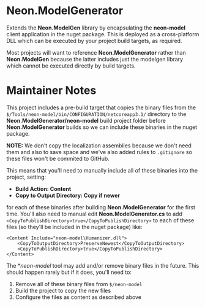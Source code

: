 ﻿Neon.ModelGenerator
===================

Extends the **Neon.ModelGen** library by encapsulating the **neon-model** client application in the nuget package.  This is deployed as a cross-platform DLL which can be executed by your project build targets, as required.

Most projects will want to reference **Neon.ModelGenerator** rather than **Neon.ModelGen** because the latter includes just the modelgen library which cannot be executed directly by build targets.


Maintainer Notes
================

This project includes a pre-build target that copies the binary files from the `$/Tools/neon-model/bin/CONFIGURATION/netcoreapp3.1/` directory to the **Neon.ModelGenerator/neon-model** build project folder before **Neon.ModelGenerator** builds so we can include these binaries in the nuget package.

**NOTE:** We don't copy the localization assemblies because we don't need them and also to save space and we've also added rules to `.gitignore` so these files won't be commited to GitHub.

This means that you'll need to manually include all of these binaries into the project, setting:

* **Build Action: Content**
* **Copy to Output Directory: Copy if newer**

for each of these binaries after building **Neon.ModelGenerator** for the first time.  You'll also need to manual edit **Neon.ModelGenerator.cs** to add `<CopyToPublishDirectory>true</CopyToPublishDirectory>` to each of these files (so they'll be included in the nuget package) like:

```
<Content Include="neon-model\Humanizer.dll">
    <CopyToOutputDirectory>PreserveNewest</CopyToOutputDirectory>
    <CopyToPublishDirectory>true</CopyToPublishDirectory>
</Content>
```

The **neon-model* tool may add and/or remove binary files in the future.  This should happen rarely but if it does, you'll need to:

1. Remove all of these binary files from `$/neon-model`
2. Build the project to copy the new files
3. Configure the files as content as described above
